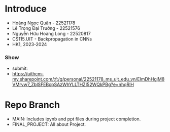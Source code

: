 # Introduce 
- Hoàng Ngọc Quân - 22521178
- Lê Trọng Đại Trường - 22521576
- Nguyễn Hữu Hoàng Long - 22520817
- CS115.UIT - Backpropagation in CNNs
- HK1, 2023-2024
### Show 
- submit:
-   https://uithcm-my.sharepoint.com/:f:/g/personal/22521178_ms_uit_edu_vn/ElmDhHgjM8VMrvw7_ZblSFEBcpSAzWhYLLTHZI52WQkPBg?e=nhqRlH
  
# Repo Branch 
- MAIN: Includes ipynb and ppt files during project completion.
- FINAL_PROJECT: All about Project.


